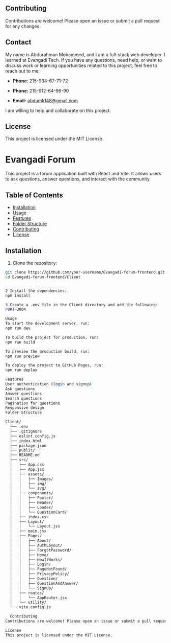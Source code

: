 ## Contributing

Contributions are welcome! Please open an issue or submit a pull request for any changes.

## Contact
My name is Abdurahman Mohammed, and I am a full-stack web developer. I learned at Evangadi Tech.
If you have any questions, need help, or want to discuss work or learning opportunities related to this project, feel free to reach out to me:

- **Phone:** 215-934-67-71-72
- **Phone:** 215-912-64-96-90

- **Email:** abdumk148@gmail.com

I am  willing to help and collaborate on this project.

## License

This project is licensed under the MIT License.

# Evangadi Forum

This project is a forum application built with React and Vite. It allows users to ask questions, answer questions, and interact with the community.

## Table of Contents

- [Installation](#installation)
- [Usage](#usage)
- [Features](#features)
- [Folder Structure](#folder-structure)
- [Contributing](#contributing)
- [License](#license)

## Installation

1. Clone the repository:

```sh
git clone https://github.com/your-username/Evangadi-forum-frontend.git
cd Evangadi-forum-frontend/Client


2 Install the dependencies:
npm install

3 Create a .env file in the Client directory and add the following:
PORT=3004

Usage
To start the development server, run:
npm run dev

To build the project for production, run:
npm run build

To preview the production build, run:
npm run preview

To deploy the project to GitHub Pages, run:
npm run deploy

Features
User authentication (login and signup)
Ask questions
Answer questions
Search questions
Pagination for questions
Responsive design
Folder Structure

Client/
  ├── .env
  ├── .gitignore
  ├── eslint.config.js
  ├── index.html
  ├── package.json
  ├── public/
  ├── README.md
  ├── src/
  │   ├── App.css
  │   ├── App.jsx
  │   ├── assets/
  │   │   ├── Images/
  │   │   ├── img/
  │   │   └── svg/
  │   ├── components/
  │   │   ├── Footer/
  │   │   ├── Header/
  │   │   ├── Loader/
  │   │   └── QuestionCard/
  │   ├── index.css
  │   ├── Layout/
  │   │   └── Layout.jsx
  │   ├── main.jsx
  │   ├── Pages/
  │   │   ├── About/
  │   │   ├── AuthLayout/
  │   │   ├── ForgotPassword/
  │   │   ├── Home/
  │   │   ├── HowItWorks/
  │   │   ├── Login/
  │   │   ├── PageNotFound/
  │   │   ├── PrivacyPolicy/
  │   │   ├── Question/
  │   │   ├── QuestionAndAnswer/
  │   │   └── SignUp/
  │   ├── routes/
  │   │   └── AppRouter.jsx
  │   └── utility/
  └── vite.config.js

  Contributing
Contributions are welcome! Please open an issue or submit a pull request for any changes.

License
This project is licensed under the MIT License.